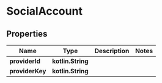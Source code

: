 
# SocialAccount

## Properties
Name | Type | Description | Notes
------------ | ------------- | ------------- | -------------
**providerId** | **kotlin.String** |  | 
**providerKey** | **kotlin.String** |  | 




